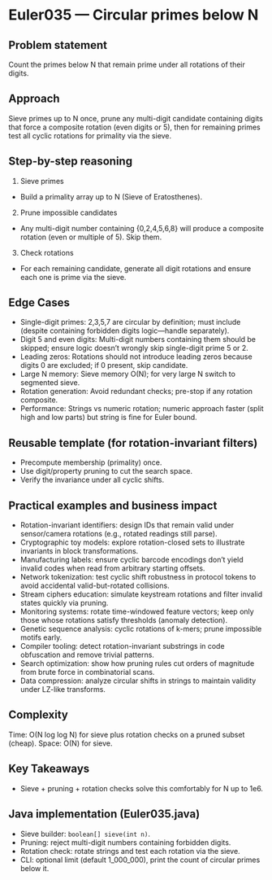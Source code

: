 # Euler035 — Circular primes below N

## Problem statement

Count the primes below N that remain prime under all rotations of their digits.

## Approach

Sieve primes up to N once, prune any multi-digit candidate containing digits that force a composite rotation (even digits or 5), then for remaining primes test all cyclic rotations for primality via the sieve.

## Step-by-step reasoning

1) Sieve primes
- Build a primality array up to N (Sieve of Eratosthenes).

2) Prune impossible candidates
- Any multi-digit number containing {0,2,4,5,6,8} will produce a composite rotation (even or multiple of 5). Skip them.

3) Check rotations
- For each remaining candidate, generate all digit rotations and ensure each one is prime via the sieve.

## Edge Cases

- Single-digit primes: 2,3,5,7 are circular by definition; must include (despite containing forbidden digits logic—handle separately).
- Digit 5 and even digits: Multi-digit numbers containing them should be skipped; ensure logic doesn’t wrongly skip single-digit prime 5 or 2.
- Leading zeros: Rotations should not introduce leading zeros because digits 0 are excluded; if 0 present, skip candidate.
- Large N memory: Sieve memory O(N); for very large N switch to segmented sieve.
- Rotation generation: Avoid redundant checks; pre-stop if any rotation composite.
- Performance: Strings vs numeric rotation; numeric approach faster (split high and low parts) but string is fine for Euler bound.

## Reusable template (for rotation-invariant filters)

- Precompute membership (primality) once.
- Use digit/property pruning to cut the search space.
- Verify the invariance under all cyclic shifts.

## Practical examples and business impact

- Rotation-invariant identifiers: design IDs that remain valid under sensor/camera rotations (e.g., rotated readings still parse).
- Cryptographic toy models: explore rotation-closed sets to illustrate invariants in block transformations.
- Manufacturing labels: ensure cyclic barcode encodings don’t yield invalid codes when read from arbitrary starting offsets.
- Network tokenization: test cyclic shift robustness in protocol tokens to avoid accidental valid-but-rotated collisions.
- Stream ciphers education: simulate keystream rotations and filter invalid states quickly via pruning.
- Monitoring systems: rotate time-windowed feature vectors; keep only those whose rotations satisfy thresholds (anomaly detection).
- Genetic sequence analysis: cyclic rotations of k-mers; prune impossible motifs early.
- Compiler tooling: detect rotation-invariant substrings in code obfuscation and remove trivial patterns.
- Search optimization: show how pruning rules cut orders of magnitude from brute force in combinatorial scans.
- Data compression: analyze circular shifts in strings to maintain validity under LZ-like transforms.

## Complexity

Time: O(N log log N) for sieve plus rotation checks on a pruned subset (cheap). Space: O(N) for sieve.

## Key Takeaways

- Sieve + pruning + rotation checks solve this comfortably for N up to 1e6.

## Java implementation (Euler035.java)

- Sieve builder: `boolean[] sieve(int n)`.
- Pruning: reject multi-digit numbers containing forbidden digits.
- Rotation check: rotate strings and test each rotation via the sieve.
- CLI: optional limit (default 1_000_000), print the count of circular primes below it.
